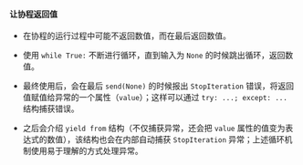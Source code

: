 #### 让协程返回值

- 在协程的运行过程中可能不返回数值，而在最后返回数值。

- 使用 `while True:` 不断进行循环，直到输入为 `None` 的时候跳出循环，返回数值。

- 最终使用后，会在最后 `send(None)` 的时候报出 `StopIteration` 错误，将返回值赋值给异常的一个属性（`value`）；这样可以通过 `try: ...; except: ...` 结构捕获错误。

- 之后会介绍 `yield from` 结构（不仅捕获异常，还会把 `value` 属性的值变为表达式的数值），该结构也会在内部自动捕获 `StopIteration` 异常；上述循环机制使用易于理解的方式处理异常。